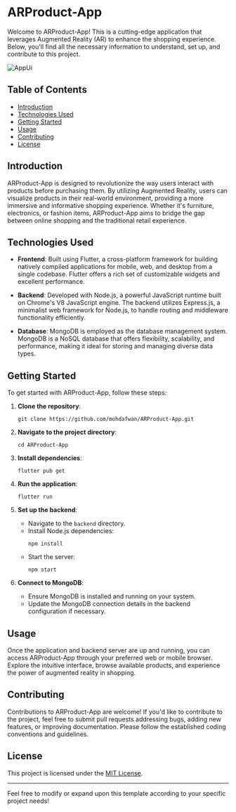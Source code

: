 # ARProduct-App

Welcome to ARProduct-App! This is a cutting-edge application that leverages Augmented Reality (AR) to enhance the shopping experience. Below, you'll find all the necessary information to understand, set up, and contribute to this project.

![AppUi](https://i.imghippo.com/files/fdW7S1714803902.png)

## Table of Contents

- [Introduction](#introduction)
- [Technologies Used](#technologies-used)
- [Getting Started](#getting-started)
- [Usage](#usage)
- [Contributing](#contributing)
- [License](#license)

## Introduction

ARProduct-App is designed to revolutionize the way users interact with products before purchasing them. By utilizing Augmented Reality, users can visualize products in their real-world environment, providing a more immersive and informative shopping experience. Whether it's furniture, electronics, or fashion items, ARProduct-App aims to bridge the gap between online shopping and the traditional retail experience.

## Technologies Used

- **Frontend**: Built using Flutter, a cross-platform framework for building natively compiled applications for mobile, web, and desktop from a single codebase. Flutter offers a rich set of customizable widgets and excellent performance.
  
- **Backend**: Developed with Node.js, a powerful JavaScript runtime built on Chrome's V8 JavaScript engine. The backend utilizes Express.js, a minimalist web framework for Node.js, to handle routing and middleware functionality efficiently.
  
- **Database**: MongoDB is employed as the database management system. MongoDB is a NoSQL database that offers flexibility, scalability, and performance, making it ideal for storing and managing diverse data types.

## Getting Started

To get started with ARProduct-App, follow these steps:

1. **Clone the repository**: 
   ```
   git clone https://github.com/mohdafwan/ARProduct-App.git
   ```

2. **Navigate to the project directory**:
   ```
   cd ARProduct-App
   ```

3. **Install dependencies**:
   ```
   flutter pub get
   ```

4. **Run the application**:
   ```
   flutter run
   ```

5. **Set up the backend**:
   - Navigate to the `backend` directory.
   - Install Node.js dependencies:
     ```
     npm install
     ```
   - Start the server:
     ```
     npm start
     ```

6. **Connect to MongoDB**:
   - Ensure MongoDB is installed and running on your system.
   - Update the MongoDB connection details in the backend configuration if necessary.

## Usage

Once the application and backend server are up and running, you can access ARProduct-App through your preferred web or mobile browser. Explore the intuitive interface, browse available products, and experience the power of augmented reality in shopping.

## Contributing

Contributions to ARProduct-App are welcome! If you'd like to contribute to the project, feel free to submit pull requests addressing bugs, adding new features, or improving documentation. Please follow the established coding conventions and guidelines.

## License

This project is licensed under the [MIT License](LICENSE).

---

Feel free to modify or expand upon this template according to your specific project needs!
